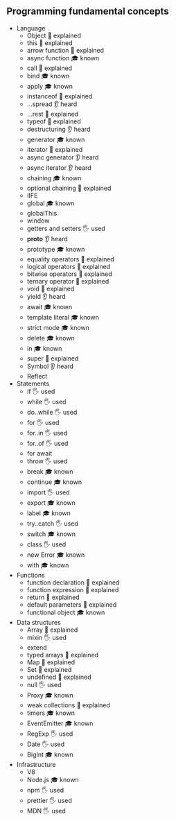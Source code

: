 ## Programming fundamental concepts
- Language
  - Object 🙋 explained
  - this 🙋 explained
  - arrow function 🙋 explained
  - async function 🎓 known
  - call 🙋 explained
  - bind 🎓 known
  - apply 🎓 known
  - instanceof 🙋 explained
  - ...spread 👂 heard
  - ...rest 🙋 explained
  - typeof 🙋 explained
  - destructuring 👂 heard
  - generator 🎓 known
  - iterator 🙋 explained
  - async generator 👂 heard
  - async iterator 👂 heard
  - chaining 🎓 known
  - optional chaining 🙋 explained
  - IIFE
  - global 🎓 known
  - globalThis
  - window
  - getters and setters 🖐️ used
  - __proto__ 👂 heard
  - prototype 🎓 known
  - equality operators 🙋 explained
  - logical operators 🙋 explained
  - bitwise operators 🙋 explained
  - ternary operator 🙋 explained
  - void 🙋 explained
  - yield 👂 heard
  - await  🎓 known
  - template literal 🎓 known
  - strict mode 🎓 known
  - delete 🎓 known
  - in 🎓 known
  - super 🙋 explained
  - Symbol 👂 heard
  - Reflect
- Statements
  - if 🖐️ used
  - while 🖐️ used
  - do..while 🖐️ used
  - for 🖐️ used
  - for..in 🖐️ used
  - for..of 🖐️ used
  - for await
  - throw 🖐️ used
  - break 🎓 known
  - continue 🎓 known
  - import 🖐️ used
  - export 🎓 known
  - label 🎓 known
  - try..catch 🖐️ used
  - switch 🎓 known
  - class 🖐️ used
  - new Error 🎓 known
  - with 🎓 known
- Functions
  - function declaration 🙋 explained
  - function expression 🙋 explained
  - return 🙋 explained
  - default parameters 🙋 explained
  - functional object 🎓 known
- Data structures
  - Array 🙋 explained
  - mixin 🖐️ used
  - extend
  - typed arrays 🙋 explained
  - Map 🙋 explained
  - Set 🙋 explained
  - undefined 🙋 explained
  - null 🖐️ used
  - Proxy 🎓 known
  - weak collections 🙋 explained
  - timers 🎓 known
  - EventEmitter 🎓 known
  - RegExp 🖐️ used
  - Date 🖐️ used
  - BigInt 🎓 known
- Infrastructure
  - V8
  - Node.js 🎓 known
  - npm 🖐️ used
  - prettier 🖐️ used
  - MDN 🖐️ used